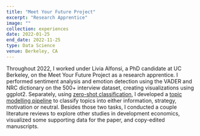 ```yaml
---
title: "Meet Your Future Project"
excerpt: "Research Apprentice"
image: ""
collection: experiences
date: 2022-01-25
end_date: 2022-11-25
type: Data Science
venue: Berkeley, CA
---
```


Throughout 2022, I worked under Livia Alfonsi, a PhD candidate at UC Berkeley, on the Meet Your Future Project as a research apprentice. I performed sentiment analysis and emotion detection using the VADER and NRC dictionary on the 500+ interview dataset, creating visualizations using ggplot2. Separately, using [zero-shot classification](https://huggingface.co/facebook/bart-large-mnli), I developed a [topic modelling pipeline](https://github.com/yashdave003/URAP) to classify topics into either information, strategy, motivation or neutral. Besides those two tasks, I conducted a couple literature reviews to explore other studies in development economics, visualized some supporting data for the paper, and copy-edited manuscripts.
